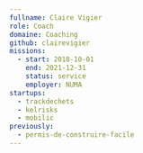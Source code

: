 ```yaml
---
fullname: Claire Vigier
role: Coach
domaine: Coaching
github: clairevigier
missions:
  - start: 2018-10-01
    end: 2021-12-31
    status: service
    employer: NUMA
startups:
  - trackdechets
  - kelrisks
  - mobilic
previously:
  - permis-de-construire-facile
---
```

